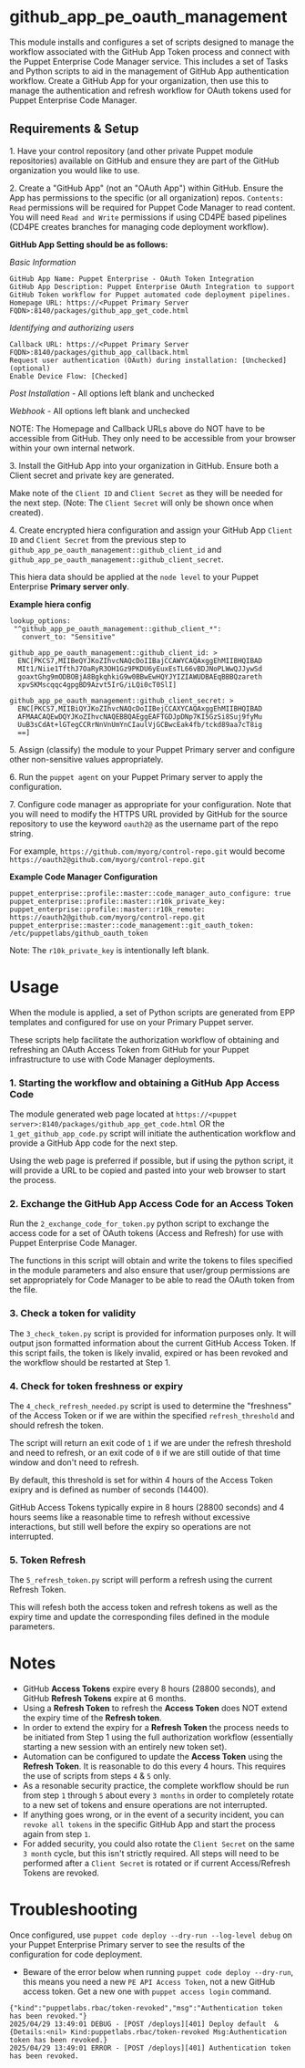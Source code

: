 # github_app_pe_oauth_management


This module installs and configures a set of scripts designed to manage the workflow associated with the GitHub App Token process and connect with the Puppet Enterprise Code Manager service.
This includes a set of Tasks and Python scripts to aid in the management of GitHub App authentication workflow.
Create a GitHub App for your organization, then use this to manage the authentication and refresh workflow for OAuth tokens used for Puppet Enterprise Code Manager.

## Requirements & Setup

1\. Have your control repository (and other private Puppet module repositories) available on GitHub and ensure they are part of the GitHub organization you would like to use.

2\. Create a "GitHub App" (not an "OAuth App") within GitHub. Ensure the App has permissions to the specific (or all organization) repos. 
`Contents: Read` permissions will be required for Puppet Code Manager to read content. You will need `Read and Write` permissions if using CD4PE based pipelines (CD4PE creates branches for managing code deployment workflow).

**GitHub App Setting should be as follows:**

*Basic Information*
```
GitHub App Name: Puppet Enterprise - OAuth Token Integration
GitHub App Description: Puppet Enterprise OAuth Integration to support GitHub Token workflow for Puppet automated code deployment pipelines.
Homepage URL: https://<Puppet Primary Server FQDN>:8140/packages/github_app_get_code.html
```

*Identifying and authorizing users*
```
Callback URL: https://<Puppet Primary Server FQDN>:8140/packages/github_app_callback.html
Request user authentication (OAuth) during installation: [Unchecked] (optional)
Enable Device Flow: [Checked]
```

*Post Installation* - All options left blank and unchecked

*Webhook* - All options left blank and unchecked

NOTE: The Homepage and Callback URLs above do NOT have to be accessible from GitHub. They only need to be accessible from your browser within your own internal network.

3\. Install the GitHub App into your organization in GitHub. Ensure both a Client secret and private key are generated.

Make note of the `Client ID` and `Client Secret` as they will be needed for the next step. (Note: The `Client Secret` will only be shown once when created).

4\. Create encrypted hiera configuration and assign your GitHub App `Client ID` and `Client Secret` from the previous step to `github_app_pe_oauth_management::github_client_id` and `github_app_pe_oauth_management::github_client_secret`.

This hiera data should be applied at the `node level` to your Puppet Enterprise **Primary server only**.

**Example hiera config**
```
lookup_options:
 "^github_app_pe_oauth_management::github_client_*":
   convert_to: "Sensitive"

github_app_pe_oauth_management::github_client_id: >
  ENC[PKCS7,MIIBeQYJKoZIhvcNAQcDoIIBajCCAWYCAQAxggEhMIIBHQIBAD
  MIt1/Niie1TfthJ7OaRyR3OH1Gz9PKDU6yEuxEsTL66vBDJNoPLWwQJJywSd
  goaxtGhg9mODBOBjA8BgkqhkiG9w0BBwEwHQYJYIZIAWUDBAEqBBBQzareth
  xpvSKMscqqc4gpgBD9Azvt5IrG/iLQi0cT0SlI]

github_app_pe_oauth_management::github_client_secret: >
  ENC[PKCS7,MIIBiQYJKoZIhvcNAQcDoIIBejCCAXYCAQAxggEhMIIBHQIBAD
  AFMAACAQEwDQYJKoZIhvcNAQEBBQAEggEAFTGDJpDNp7KI5GzSi8Suj9fyMu
  UuB3sCdAt+lGTegCCRrNnVnUmYnCIaulVjGCBwcEak4fb/tckd89aa7cT8ig
  ==]
```

5\. Assign (classify) the module to your Puppet Primary server and configure other non-sensitive values appropriately.

6\. Run the `puppet agent` on your Puppet Primary server to apply the configuration. 

7\. Configure code manager as appropriate for your configuration. Note that you will need to modify the HTTPS URL provided by GitHub for the source repository to use the keyword `oauth2@` as the username part of the repo string.

For example, `https://github.com/myorg/control-repo.git` would become `https://oauth2@github.com/myorg/control-repo.git`

**Example Code Manager Configuration**
```
puppet_enterprise::profile::master::code_manager_auto_configure: true
puppet_enterprise::profile::master::r10k_private_key:
puppet_enterprise::profile::master::r10k_remote: https://oauth2@github.com/myorg/control-repo.git
puppet_enterprise::master::code_management::git_oauth_token: /etc/puppetlabs/github_oauth_token
```

Note: The `r10k_private_key` is intentionally left blank.

# Usage

When the module is applied, a set of Python scripts are generated from EPP templates and configured for use on your Primary Puppet server.

These scripts help facilitate the authorization workflow of obtaining and refreshing an OAuth Access Token from GitHub for your Puppet infrastructure to use with Code Manager deployments.

### 1\. Starting the workflow and obtaining a GitHub App Access Code

The module generated web page located at `https://<puppet server>:8140/packages/github_app_get_code.html` OR the `1_get_github_app_code.py` script will initiate the authentication workflow and provide a GitHub App code for the next step.

Using the web page is preferred if possible, but if using the python script, it will provide a URL to be copied and pasted into your web browser to start the process.

### 2\. Exchange the GitHub App Access Code for an Access Token

Run the `2_exchange_code_for_token.py` python script to exchange the access code for a set of OAuth tokens (Access and Refresh) for use with Puppet Enterprise Code Manager.

The functions in this script will obtain and write the tokens to files specified in the module parameters and also ensure that user/group permissions are set appropriately for Code Manager to be able to read the OAuth token from the file.

### 3\. Check a token for validity

The `3_check_token.py` script is provided for information purposes only. It will output json formatted information about the current GitHub Access Token. If this script fails, the token is likely invalid, expired or has been revoked and the workflow should be restarted at Step 1.

### 4\. Check for token freshness or expiry

The `4_check_refresh_needed.py` script is used to determine the "freshness" of the Access Token or if we are within the specified `refresh_threshold` and should refresh the token.

The script will return an exit code of `1` if we are under the refresh threshold and need to refresh, or an exit code of `0` if we are still outide of that time window and don't need to refresh.

By default, this threshold is set for within 4 hours of the Access Token exipry and is defined as number of seconds (14400). 

GitHub Access Tokens typically expire in 8 hours (28800 seconds) and 4 hours seems like a reasonable time to refresh without excessive interactions, but still well before the expiry so operations are not interrupted.

### 5\. Token Refresh

The `5_refresh_token.py` script will perform a refresh using the current Refresh Token.

This will refesh both the access token and refresh tokens as well as the expiry time and update the corresponding files defined in the module parameters.

# Notes 
- GitHub **Access Tokens** expire every 8 hours (28800 seconds), and GitHub **Refresh Tokens** expire at 6 months. 
- Using a **Refresh Token** to refresh the **Access Token** does NOT extend the expiry time of the **Refresh token**.
- In order to extend the expiry for a **Refresh Token** the process needs to be initiated from Step 1 using the full authorization workflow (essentially starting a new session with an entirely new token set).
- Automation can be configured to update the **Access Token** using the **Refresh Token**. It is reasonable to do this every 4 hours. This requires the use of scripts from steps `4` & `5` only.
- As a resonable security practice, the complete workflow should be run from step `1` through `5` about every `3 months` in order to completely rotate to a new set of tokens and ensure operations are not interrupted.
- If anything goes wrong, or in the event of a security incident, you can `revoke all tokens` in the specific GitHub App and start the process again from step `1`. 
- For added security, you could also rotate the `Client Secret` on the same `3 month` cycle, but this isn't strictly required. All steps will need to be performed after a `Client Secret` is rotated or if current Access/Refresh Tokens are revoked.

# Troubleshooting

Once configured, use `puppet code deploy --dry-run --log-level debug` on your Puppet Enterprise Primary server to see the results of the configuration for code deployment.

- Beware of the error below when running `puppet code deploy --dry-run`, this means you need a new `PE API Access Token`, not a new GitHub access token. Get a new one with `puppet access login` command.
```
{"kind":"puppetlabs.rbac/token-revoked","msg":"Authentication token has been revoked."}
2025/04/29 13:49:01 DEBUG - [POST /deploys][401] Deploy default  &{Details:<nil> Kind:puppetlabs.rbac/token-revoked Msg:Authentication token has been revoked.}
2025/04/29 13:49:01 ERROR - [POST /deploys][401] Authentication token has been revoked.
```

